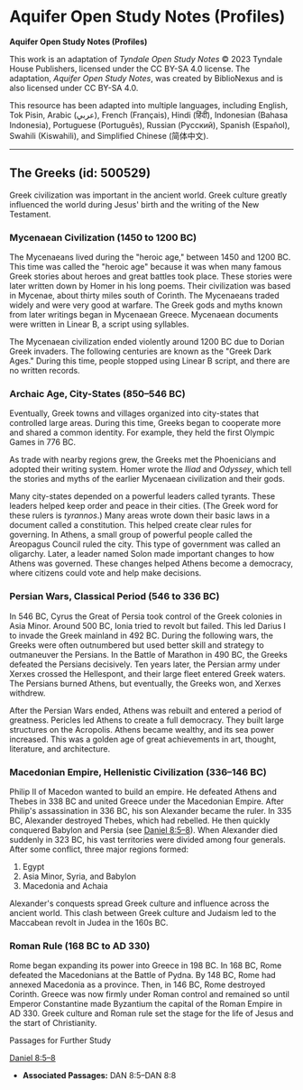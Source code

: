 # Aquifer Open Study Notes (Profiles)

**Aquifer Open Study Notes (Profiles)**

This work is an adaptation of *Tyndale Open Study Notes* © 2023 Tyndale House Publishers, licensed under the CC BY\-SA 4\.0 license. The adaptation, *Aquifer Open Study Notes*, was created by BiblioNexus and is also licensed under CC BY\-SA 4\.0\.

This resource has been adapted into multiple languages, including English, Tok Pisin, Arabic (عربي), French (Français), Hindi (हिंदी), Indonesian (Bahasa Indonesia), Portuguese (Português), Russian (Русский), Spanish (Español), Swahili (Kiswahili), and Simplified Chinese (简体中文).



--------------------------------

## The Greeks (id: 500529)

Greek civilization was important in the ancient world. Greek culture greatly influenced the world during Jesus' birth and the writing of the New Testament.

### Mycenaean Civilization (1450 to 1200 BC)

The Mycenaeans lived during the "heroic age," between 1450 and 1200 BC. This time was called the "heroic age" because it was when many famous Greek stories about heroes and great battles took place. These stories were later written down by Homer in his long poems. Their civilization was based in Mycenae, about thirty miles south of Corinth. The Mycenaeans traded widely and were very good at warfare. The Greek gods and myths known from later writings began in Mycenaean Greece. Mycenaean documents were written in Linear B, a script using syllables.

The Mycenaean civilization ended violently around 1200 BC due to Dorian Greek invaders. The following centuries are known as the "Greek Dark Ages." During this time, people stopped using Linear B script, and there are no written records.

### Archaic Age, City\-States (850–546 BC)

Eventually, Greek towns and villages organized into city\-states that controlled large areas. During this time, Greeks began to cooperate more and shared a common identity. For example, they held the first Olympic Games in 776 BC.

As trade with nearby regions grew, the Greeks met the Phoenicians and adopted their writing system. Homer wrote the *Iliad* and *Odyssey*, which tell the stories and myths of the earlier Mycenaean civilization and their gods.

Many city\-states depended on a powerful leaders called tyrants. These leaders helped keep order and peace in their cities. (The Greek word for these rulers is *tyrannos*.) Many areas wrote down their basic laws in a document called a constitution. This helped create clear rules for governing. In Athens, a small group of powerful people called the Areopagus Council ruled the city. This type of government was called an oligarchy. Later, a leader named Solon made important changes to how Athens was governed. These changes helped Athens become a democracy, where citizens could vote and help make decisions.

### Persian Wars, Classical Period (546 to 336 BC)

In 546 BC, Cyrus the Great of Persia took control of the Greek colonies in Asia Minor. Around 500 BC, Ionia tried to revolt but failed. This led Darius I to invade the Greek mainland in 492 BC. During the following wars, the Greeks were often outnumbered but used better skill and strategy to outmaneuver the Persians. In the Battle of Marathon in 490 BC, the Greeks defeated the Persians decisively. Ten years later, the Persian army under Xerxes crossed the Hellespont, and their large fleet entered Greek waters. The Persians burned Athens, but eventually, the Greeks won, and Xerxes withdrew.

After the Persian Wars ended, Athens was rebuilt and entered a period of greatness. Pericles led Athens to create a full democracy. They built large structures on the Acropolis. Athens became wealthy, and its sea power increased. This was a golden age of great achievements in art, thought, literature, and architecture.

### Macedonian Empire, Hellenistic Civilization (336–146 BC)

Philip II of Macedon wanted to build an empire. He defeated Athens and Thebes in 338 BC and united Greece under the Macedonian Empire. After Philip's assassination in 336 BC, his son Alexander became the ruler. In 335 BC, Alexander destroyed Thebes, which had rebelled. He then quickly conquered Babylon and Persia (see [Daniel 8:5–8](https://ref.ly/Dan8:5-Dan8:8)). When Alexander died suddenly in 323 BC, his vast territories were divided among four generals. After some conflict, three major regions formed:

1. Egypt
2. Asia Minor, Syria, and Babylon
3. Macedonia and Achaia

Alexander's conquests spread Greek culture and influence across the ancient world. This clash between Greek culture and Judaism led to the Maccabean revolt in Judea in the 160s BC.

### Roman Rule (168 BC to AD 330\)

Rome began expanding its power into Greece in 198 BC. In 168 BC, Rome defeated the Macedonians at the Battle of Pydna. By 148 BC, Rome had annexed Macedonia as a province. Then, in 146 BC, Rome destroyed Corinth. Greece was now firmly under Roman control and remained so until Emperor Constantine made Byzantium the capital of the Roman Empire in AD 330\. Greek culture and Roman rule set the stage for the life of Jesus and the start of Christianity.

Passages for Further Study

[Daniel 8:5–8](https://ref.ly/Dan8:5-Dan8:8)

* **Associated Passages:** DAN 8:5–DAN 8:8

